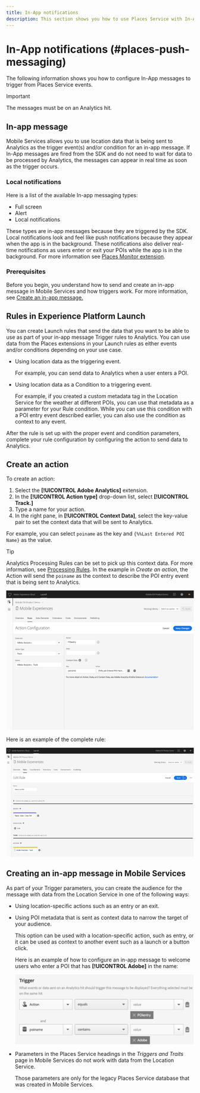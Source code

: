 ```yaml
---
title: In-App notifications
description: This section shows you how to use Places Service with In-App messaging.
---
```


# In-App notifications (#places-push-messaging)

The following information shows you how to configure In-App messages to trigger from Places Service events.

>[!IMPORTANT]
>
>The messages must be on an Analytics hit.

## In-app message

Mobile Services allows you to use location data that is being sent to Analytics as the trigger event(s) and/or condition for an in-app message. If In-App messages are fired from the SDK and do not need to wait for data to be processed by Analytics, the messages can appear in real time as soon as the trigger occurs.

### Local notifications

Here is a list of the available In-app messaging types:

* Full screen
* Alert
* Local notifications

These types are in-app messages because they are triggered by the SDK. Local notifications look and feel like push notifications because they appear when the app is in the background. These notifications also deliver real-time notifications as users enter or exit your POIs while the app is in the background. For more information see [Places Monitor extension](/help/places-ext-aep-sdks/places-monitor-extension/places-monitor-extension.md).

### Prerequisites

Before you begin, you understand how to send and create an in-app message in Mobile Services and how triggers work. For more information, see [Create an in-app message.](https://docs.adobe.com/content/help/en/mobile-services/using/messaging-ug/inapp-messages/t-in-app-message.html)

## Rules in Experience Platform Launch

You can create Launch rules that send the data that you want to be able to use as part of your in-app message Trigger rules to Analytics. You can use data from the Places extensions in your Launch rules as either events and/or conditions depending on your use case.

* Using location data as the triggering event.

  For example, you can send data to Analytics when a user enters a POI.

* Using location data as a Condition to a triggering event.

  For example, if you created a custom metadata tag in the Location Service for the weather at different POIs, you can use that metadata as a parameter for your Rule condition. While you can use this condition with a POI entry event described earlier, you can also use the condition as context to any event.

After the rule is set up with the proper event and condition parameters, complete your rule configuration by configuring the action to send data to Analytics. 

## Create an action

To create an action:

1. Select the **[!UICONTROL Adobe Analytics]** extension.
1. In the **[!UICONTROL Action type]** drop-down list, select **[!UICONTROL Track.]**
1. Type a name for your action.
1. In the right pane, in **[!UICONTROL Context Data]**, select the key-value pair to set the context data that will be sent to Analytics. 

  For example, you can select `poiname` as the key and `{%%Last Entered POI Name}` as the value.

>[!TIP]
>
>Analytics Processing Rules can be set to pick up this context data. For more information, see [Processing Rules](https://docs.adobe.com/content/help/en/analytics/implementation/analytics-basics/ref-processing-rules.html). In the example in *Create an action*, the Action will send the `poiname` as the context to describe the POI entry event that is being sent to Analytics.

![creating an action](/help/assets/configure-action.png)

Here is an example of the complete rule:

![completed rule](/help/assets/create-a-rule.png)

## Creating an in-app message in Mobile Services

As part of your Trigger parameters, you can create the audience for the message with data from the Location Service in one of the following ways:

* Using location-specific actions such as an entry or an exit.
* Using POI metadata that is sent as context data to narrow the target of your audience.

  This option can be used with a location-specific action, such as entry, or it can be used as context to another event such as a launch or a button click. 

  Here is an example of how to configure an in-app message to welcome users who enter a POI that has **[!UICONTROL Adobe]** in the name:

  ![trigger parameters](/help/assets/trigger-parameters.png)

* Parameters in the Places Service headings in the *Triggers and Traits* page in Mobile Services do not work with data from the Location Service.

  Those parameters are only for the legacy Places Service database that was created in Mobile Services.  